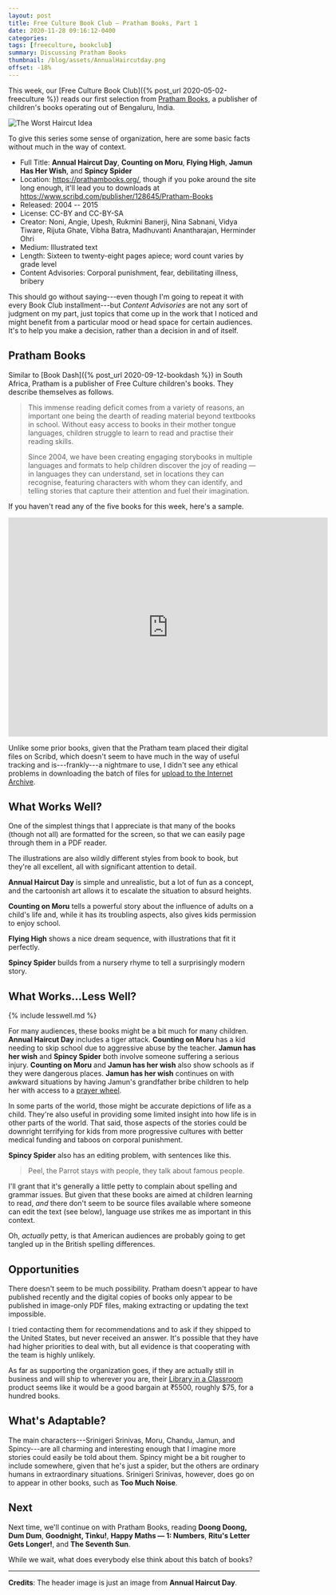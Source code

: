```yaml
---
layout: post
title: Free Culture Book Club — Pratham Books, Part 1
date: 2020-11-28 09:16:12-0400
categories:
tags: [freeculture, bookclub]
summary: Discussing Pratham Books
thumbnail: /blog/assets/AnnualHaircutday.png
offset: -18%
---
```


This week, our [Free Culture Book Club]({% post_url 2020-05-02-freeculture %}) reads our first selection from [Pratham Books](), a publisher of children's books operating out of Bengaluru, India.

![The Worst Haircut Idea](/blog/assets/AnnualHaircutday.png "The Worst Haircut Idea")

To give this series some sense of organization, here are some basic facts without much in the way of context.

 * Full Title:  **Annual Haircut Day**, **Counting on Moru**, **Flying High**, **Jamun Has Her Wish**, and **Spincy Spider**
 * Location:  <https://prathambooks.org/>, though if you poke around the site long enough, it'll lead you to downloads at <https://www.scribd.com/publisher/128645/Pratham-Books>
 * Released:  2004 -- 2015
 * License:  CC-BY and CC-BY-SA
 * Creator:  Noni, Angie, Upesh, Rukmini Banerji, Nina Sabnani, Vidya Tiware, Rijuta Ghate, Vibha Batra, Madhuvanti Anantharajan, Herminder Ohri
 * Medium:  Illustrated text
 * Length:  Sixteen to twenty-eight pages apiece; word count varies by grade level
 * Content Advisories:  Corporal punishment, fear, debilitating illness, bribery

This should go without saying---even though I'm going to repeat it with every Book Club installment---but *Content Advisories* are not any sort of judgment on my part, just topics that come up in the work that I noticed and might benefit from a particular mood or head space for certain audiences.  It's to help you make a decision, rather than a decision in and of itself.

## Pratham Books

Similar to [Book Dash]({% post_url 2020-09-12-bookdash %}) in South Africa, Pratham is a publisher of Free Culture children's books.  They describe themselves as follows.

 > This immense reading deficit comes from a variety of reasons, an important one being the dearth of reading material beyond textbooks in school. Without easy access to books in their mother tongue languages, children struggle to learn to read and practise their reading skills.
 >
 > Since 2004, we have been creating engaging storybooks in multiple languages and formats to help children discover the joy of reading — in languages they can understand, set in locations they can recognise, featuring characters with whom they can identify, and telling stories that capture their attention and fuel their imagination.

If you haven't read any of the five books for this week, here's a sample.

<iframe
  src="https://archive.org/download/counting-on-moru/Annual-Haircut-Day-English.pdf"
  width="640"
  height="439"
  frameborder="0"
  webkitallowfullscreen="true"
  mozallowfullscreen="true"
  allowfullscreen
>
</iframe>

Unlike some prior books, given that the Pratham team placed their digital files on Scribd, which doesn't seem to have much in the way of useful tracking and is---frankly---a nightmare to use, I didn't see any ethical problems in downloading the batch of files for [upload to the Internet Archive](https://archive.org/details/counting-on-moru/).

## What Works Well?

One of the simplest things that I appreciate is that many of the books (though not all) are formatted for the screen, so that we can easily page through them in a PDF reader.

The illustrations are also wildly different styles from book to book, but they're all excellent, all with significant attention to detail.

**Annual Haircut Day** is simple and unrealistic, but a lot of fun as a concept, and the cartoonish art allows it to escalate the situation to absurd heights.

**Counting on Moru** tells a powerful story about the influence of adults on a child's life and, while it has its troubling aspects, also gives kids permission to enjoy school.

**Flying High** shows a nice dream sequence, with illustrations that fit it perfectly.

**Spincy Spider** builds from a nursery rhyme to tell a surprisingly modern story.

## What Works...Less Well?

{% include lesswell.md %}

For many audiences, these books might be a bit much for many children.  **Annual Haircut Day** includes a tiger attack.  **Counting on Moru** has a kid needing to skip school due to aggressive abuse by the teacher.  **Jamun has her wish** and **Spincy Spider** both involve someone suffering a serious injury.  **Counting on Moru** and **Jamun has her wish** also show schools as if they were dangerous places.  **Jamun has her wish** continues on with awkward situations by having Jamun's grandfather bribe children to help her with access to a [prayer wheel](https://en.wikipedia.org/wiki/Prayer_wheel).

In some parts of the world, those might be accurate depictions of life as a child.  They're also useful in providing some limited insight into how life is in other parts of the world.  That said, those aspects of the stories could be downright terrifying for kids from more progressive cultures with better medical funding and taboos on corporal punishment.

**Spincy Spider** also has an editing problem, with sentences like this.

 > Peel, the Parrot stays with people, they talk about famous people.

I'll grant that it's generally a little petty to complain about spelling and grammar issues.  But given that these books are aimed at children learning to read, *and* there don't seem to be source files available where someone can edit the text (see below), language use strikes me as important in this context.

Oh, *actually* petty, is that American audiences are probably going to get tangled up in the British spelling differences.

## Opportunities

There doesn't seem to be much possibility.  Pratham doesn't appear to have published recently and the digital copies of books only appear to be published in image-only PDF files, making extracting or updating the text impossible.

I tried contacting them for recommendations and to ask if they shipped to the United States, but never received an answer.  It's possible that they have had higher priorities to deal with, but all evidence is that cooperating with the team is highly unlikely.

As far as supporting the organization goes, if they are actually still in business and will ship to wherever you are, their [Library in a Classroom](https://store.prathambooks.org/productDetails?library-in-a-classroom-English) product seems like it would be a good bargain at ₹5500, roughly $75, for a hundred books.

## What's Adaptable?

The main characters---Srinigeri Srinivas, Moru, Chandu, Jamun, and Spincy---are all charming and interesting enough that I imagine more stories could easily be told about them.  Spincy might be a bit rougher to include somewhere, given that he's just a spider, but the others are ordinary humans in extraordinary situations.  Srinigeri Srinivas, however, does go on to appear in other books, such as **Too Much Noise**.

## Next

Next time, we'll continue on with Pratham Books, reading **Doong Doong, Dum Dum**, **Goodnight, Tinku!**, **Happy Maths — 1:  Numbers**, **Ritu's Letter Gets Longer!**, and **The Seventh Sun**.

While we wait, what does everybody else think about this batch of books?

* * *

**Credits**:  The header image is just an image from **Annual Haircut Day**.
